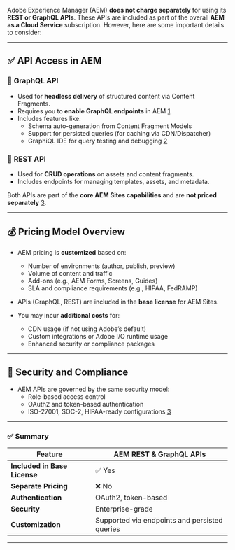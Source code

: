 Adobe Experience Manager (AEM) **does not charge separately** for using its **REST or GraphQL APIs**. These APIs are included as part of the overall **AEM as a Cloud Service** subscription. However, here are some important details to consider:

---

## ✅ **API Access in AEM**

### 🔗 **GraphQL API**
- Used for **headless delivery** of structured content via Content Fragments.
- Requires you to **enable GraphQL endpoints** in AEM [1](https://experienceleague.adobe.com/en/docs/experience-manager-cloud-service/content/headless/setup/create-api-request).
- Includes features like:
  - Schema auto-generation from Content Fragment Models
  - Support for persisted queries (for caching via CDN/Dispatcher)
  - GraphiQL IDE for query testing and debugging [2](https://experienceleague.adobe.com/en/docs/experience-manager-cloud-service/content/headless/graphql-api/content-fragments)

### 🔗 **REST API**
- Used for **CRUD operations** on assets and content fragments.
- Includes endpoints for managing templates, assets, and metadata.

Both APIs are part of the **core AEM Sites capabilities** and are **not priced separately** [3](https://business.adobe.com/products/experience-manager/sites/pricing.html).

---

## 💰 **Pricing Model Overview**

- AEM pricing is **customized** based on:
  - Number of environments (author, publish, preview)
  - Volume of content and traffic
  - Add-ons (e.g., AEM Forms, Screens, Guides)
  - SLA and compliance requirements (e.g., HIPAA, FedRAMP)

- APIs (GraphQL, REST) are included in the **base license** for AEM Sites.
- You may incur **additional costs** for:
  - CDN usage (if not using Adobe’s default)
  - Custom integrations or Adobe I/O runtime usage
  - Enhanced security or compliance packages

---

## 🔐 **Security and Compliance**
- AEM APIs are governed by the same security model:
  - Role-based access control
  - OAuth2 and token-based authentication
  - ISO-27001, SOC-2, HIPAA-ready configurations [3](https://business.adobe.com/products/experience-manager/sites/pricing.html)

---

### ✅ Summary

| Feature | AEM REST & GraphQL APIs |
|--------|--------------------------|
| **Included in Base License** | ✅ Yes |
| **Separate Pricing** | ❌ No |
| **Authentication** | OAuth2, token-based |
| **Security** | Enterprise-grade |
| **Customization** | Supported via endpoints and persisted queries |

---
